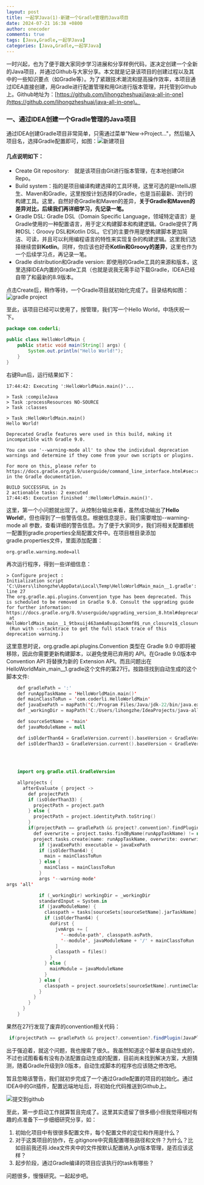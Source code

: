 ```yaml
---
layout: post
title: 一起学Java(1)-新建一个Gradle管理的Java项目
date: 2024-07-21 16:38 +0800
author: onecoder
comments: true
tags: [Java,Gradle,一起学Java]
categories: [Java,Gradle,一起学Java]
---
```

一时兴起，也为了便于跟大家同步学习进展和分享样例代码，遂决定创建一个全新的Java项目，并通过Github与大家分享。本文就是记录该项目的创建过程以及其中的一些知识要点（如Gradle等）。为了紧跟技术潮流和提高操作效率，本项目通过IDEA直接创建，用Gradle进行配置管理和用Git进行版本管理，并托管到Github上。Github地址为：[https://github.com/lihongzheshuai/java-all-in-one](https://github.com/lihongzheshuai/java-all-in-one)。

<!--more-->

### 一、通过IDEA创建一个Gradle管理的Java项目

通过IDEA创建Gradle项目非常简单，只需通过菜单"New->Project..."，然后输入项目名，选择Gradle配置即可，如图：![新建项目](/images/post/java-go-1-new-gradle-project/new_gradle-proj_2024-07-21_15-15-50.png)

#### **几点说明如下：**

- Create Git repository:　就是该项目由Git进行版本管理，在本地创建Git Repo。
- Build system：指的是项目编译构建选择的工具环境，这里可选的是IntelliJ原生、Maven和Gradle，这里按按计划选择的Gradle，也是当前最新、流行的构建工具。这里，自然好奇Gradle和Maven的差异，**关于Gradle和Maven的差异对比，后续我们再详细学习，先记录一笔。**
- Gradle DSL: Gradle DSL（Domain Specific Language，领域特定语言）是Gradle使用的一种配置语言，用于定义构建脚本和构建逻辑。Gradle提供了两种DSL：Groovy DSL和Kotlin DSL。它们的主要作用是使构建脚本更加简洁、可读，并且可以利用编程语言的特性来实现复杂的构建逻辑。这里我们选择继续尝鲜**Kotlin**。同样，你应该也好奇**Kotlin和Groovy的差异**，这里也作为一个后续学习点，再记录一笔。
- Gradle distribution和Gradle version: 即使用的Gradle工具的来源和版本，这里选择IDEA内置的Gradle工具（也就是说我无需手动下载Gradle，IDEA已经自带了和最新的8.9版本。

点击Create后，稍作等待，一个Gradle项目就初始化完成了。目录结构如图：
![gradle project](../images/post/java-go-1-new-gradle-project/gradle-project_2024-07-21_17-35-02.png)

至此，该项目已经可以使用了，按管理，我们写一个Hello World，中场庆祝一下。

```java
package com.coderli;

public class HelloWorldMain {
    public static void main(String[] args) {
        System.out.println("Hello World!");
    }
}
```

右键Run后，运行结果如下：

```text
17:44:42: Executing ':HelloWorldMain.main()'...

> Task :compileJava
> Task :processResources NO-SOURCE
> Task :classes

> Task :HelloWorldMain.main()
Hello World!

Deprecated Gradle features were used in this build, making it incompatible with Gradle 9.0.

You can use '--warning-mode all' to show the individual deprecation warnings and determine if they come from your own scripts or plugins.

For more on this, please refer to https://docs.gradle.org/8.9/userguide/command_line_interface.html#sec:command_line_warnings in the Gradle documentation.

BUILD SUCCESSFUL in 2s
2 actionable tasks: 2 executed
17:44:45: Execution finished ':HelloWorldMain.main()'.
```

这里，第一个小问题就出现了。从控制台输出来看，虽然成功输出了**Hello World!**，但也得到了一些警告信息。根据信息提示，我们需要增加--warning-mode all 参数，查看详细的警告信息。为了便于大家同步，我们将相关配置都统一配置到gradle.properties全局配置文件中。在项目根目录添加gradle.properties文件，里面添加配置：

```properties
org.gradle.warning.mode=all
```

再次运行程序，得到一些详细信息：

```text
> Configure project :
Initialization script 'C:\Users\lihongzhe\AppData\Local\Temp\HelloWorldMain_main__1.gradle': line 27
The org.gradle.api.plugins.Convention type has been deprecated. This is scheduled to be removed in Gradle 9.0. Consult the upgrading guide for further information: https://docs.gradle.org/8.9/userguide/upgrading_version_8.html#deprecated_access_to_conventions
 at HelloWorldMain_main__1_9tbxuij463am4a0xupi3ommf8$_run_closure1$_closure2.doCall$original(C:\Users\lihongzhe\AppData\Local\Temp\HelloWorldMain_main__1.gradle:27)
 (Run with --stacktrace to get the full stack trace of this deprecation warning.)
```

这里意思时说，org.gradle.api.plugins.Convention 类型在 Gradle 9.0 中即将被移除，因此你需要更新构建脚本，以避免使用已弃用的 API。在Gradle 9.0版本中 Convention API 将替换为新的 Extension API。而且问题出在HelloWorldMain_main__1.gradle这个文件的第27行。按路径找到自动生成的这个脚本文件:

```kotlin
    def gradlePath = ':'
    def runAppTaskName = 'HelloWorldMain.main()'
    def mainClassToRun = 'com.coderli.HelloWorldMain'
    def javaExePath = mapPath('C:/Program Files/Java/jdk-22/bin/java.exe')
    def _workingDir = mapPath('C:/Users/lihongzhe/IdeaProjects/java-all-in-one')

    def sourceSetName = 'main'
    def javaModuleName = null

    def isOlderThan64 = GradleVersion.current().baseVersion < GradleVersion.version("6.4")
    def isOlderThan33 = GradleVersion.current().baseVersion < GradleVersion.version("3.3")
    
    
    

    import org.gradle.util.GradleVersion

    allprojects {
      afterEvaluate { project ->
        def projectPath
        if (isOlderThan33) {
          projectPath = project.path
        } else {
          projectPath = project.identityPath.toString()
        }
        if(projectPath == gradlePath && project?.convention?.findPlugin(JavaPluginConvention)) {
          def overwrite = project.tasks.findByName(runAppTaskName) != null
          project.tasks.create(name: runAppTaskName, overwrite: overwrite, type: JavaExec) {
            if (javaExePath) executable = javaExePath
            if (isOlderThan64) {
              main = mainClassToRun
            } else {
              mainClass = mainClassToRun
            }
            args '--warning-mode'
args 'all'

            if (_workingDir) workingDir = _workingDir
            standardInput = System.in
            if (javaModuleName) {
              classpath = tasks[sourceSets[sourceSetName].jarTaskName].outputs.files + project.sourceSets[sourceSetName].runtimeClasspath;
              if (isOlderThan64) {
                doFirst {
                  jvmArgs += [
                    '--module-path', classpath.asPath,
                    '--module', javaModuleName + '/' + mainClassToRun
                  ]
                  classpath = files()
                }
              } else {
                mainModule = javaModuleName
              }
            } else {
              classpath = project.sourceSets[sourceSetName].runtimeClasspath
            }
          }
        }
      }
    }
```

果然在27行发现了废弃的convention相关代码：

```groovy
 if(projectPath == gradlePath && project?.convention?.findPlugin(JavaPluginConvention)) {
```

出于强迫着，就这个问题，我也搜索了很久。我虽然知道这个脚本是自动生成的，不过也试图看看有没有办法配置自动生成的配置，目前尚未找到解决方案，大胆猜测，随着Gradle升级到9.0版本，自动生成脚本的程序也应该随之修改吧。

暂且忽略该警告，我们就初步完成了一个通过Gradle配置的项目的初始化。通过IDEA中的Git插件，配置远端地址后，将初始化代码推送到Github上。

![提交到github](../images/post/java-go-1-new-gradle-project/share-to-git.png)

至此，第一步启动工作就算暂且完成了。这里其实遗留了很多细小但我觉得相对有趣的点准备下一步细细研究分享，如：
1. 初始化项目中有很很多配置文件，每个配置文件的定位和作用是什么？
2. 对于这类项目的协作，在.gitignore中究竟配置哪些路径和文件？为什么？比如目前我还将.idea文件夹中的文件按默认配置纳入git版本管理，是否应该这样？
3. 起步阶段，通过Gradle编译的项目应该执行的task有哪些？

问题很多，慢慢研究。一起起步吧。